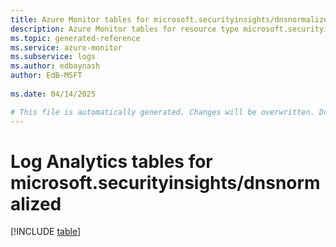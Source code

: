 ```yaml
---
title: Azure Monitor tables for microsoft.securityinsights/dnsnormalized
description: Azure Monitor tables for resource type microsoft.securityinsights/dnsnormalized
ms.topic: generated-reference
ms.service: azure-monitor
ms.subservice: logs
ms.author: edbaynash
author: EdB-MSFT
   
ms.date: 04/14/2025

# This file is automatically generated. Changes will be overwritten. Do not change this file directly.
---
```


# Log Analytics tables for microsoft.securityinsights/dnsnormalized  

[!INCLUDE [table](~/reusable-content/ce-skilling/azure/includes/azure-monitor/reference/tables/microsoft-securityinsights_dnsnormalized-include.md)]

